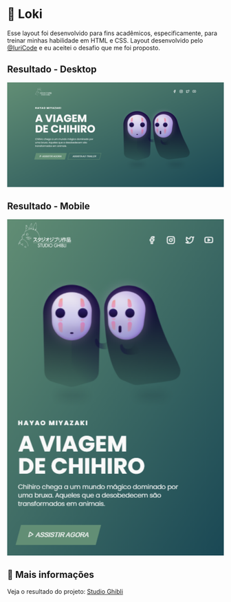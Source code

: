 # :rocket: Loki

Esse layout foi desenvolvido para fins acadêmicos, especificamente, para treinar minhas habilidade em HTML e CSS. Layout desenvolvido pelo [@IuriCode](https://bio-iuricode.vercel.app) e eu aceitei o desafio que me foi proposto.

## Resultado - Desktop

<img src="./assets/image/readme/desktop.png" width="560px">

## Resultado - Mobile

<img src="./assets/image/readme/mobile.png" width="560px">


## :link: Mais informações

Veja o resultado do projeto: [Studio Ghibli](https://studio-john.netlify.app)
